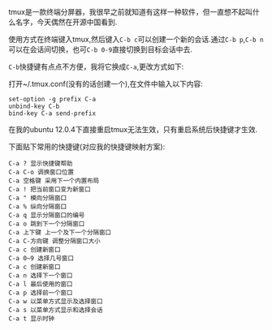 tmux是一款终端分屏器，我很早之前就知道有这样一种软件，但一直想不起叫什么名字，今天偶然在开源中国看到.

使用方式在终端键入tmux,然后键入`C-b c`可以创建一个新的会话.通过`C-b p`,`C-b n`可以在会话间切换，也可`C-b 0-9`直接切换到目标会话中去.

`C-b`快捷键有点点不方便，我将它换成`C-a`,更改方式如下:

打开~/.tmux.conf(没有的话创建一个),在文件中输入以下内容:
	
	set-option -g prefix C-a
  	unbind-key C-b
  	bind-key C-a send-prefix

在我的ubuntu 12.0.4下直接重启tmux无法生效，只有重启系统后快捷键才生效.


下面贴下常用的快捷键(对应我的快捷键映射方案):

	C-a ? 显示快捷键帮助
	C-a C-o 调换窗口位置
	C-a 空格键 采用下一个内置布局
	C-a ! 把当前窗口变为新窗口
	C-a " 模向分隔窗口
	C-a % 纵向分隔窗口
	C-a q 显示分隔窗口的编号
	C-a o 跳到下一个分隔窗口
	C-a 上下键 上一个及下一个分隔窗口
	C-a C-方向键 调整分隔窗口大小
	C-a c 创建新窗口
	C-a 0~9 选择几号窗口
	C-a c 创建新窗口
	C-a n 选择下一个窗口
	C-a l 最后使用的窗口
	C-a p 选择前一个窗口
	C-a w 以菜单方式显示及选择窗口
	C-a s 以菜单方式显示和选择会话
	C-a t 显示时钟
